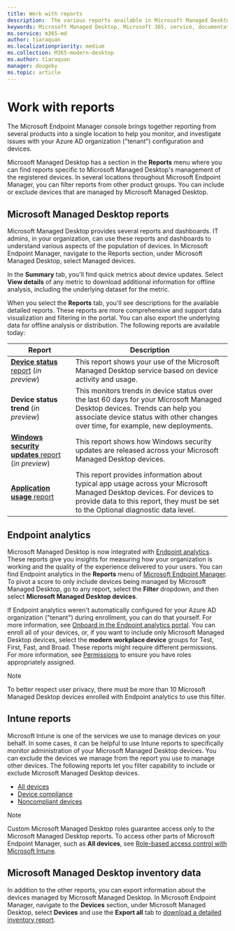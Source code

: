 ```yaml
---
title: Work with reports
description:  The various reports available in Microsoft Managed Desktop
keywords: Microsoft Managed Desktop, Microsoft 365, service, documentation
ms.service: m365-md
author: tiaraquan
ms.localizationpriority: medium
ms.collection: M365-modern-desktop
ms.author: tiaraquan
manager: dougeby
ms.topic: article
---
```


# Work with reports

The Microsoft Endpoint Manager console brings together reporting from several products into a single location to help you monitor, and investigate issues with your Azure AD organization ("tenant") configuration and devices.

Microsoft Managed Desktop has a section in the **Reports** menu where you can find reports specific to Microsoft Managed Desktop's management of the registered devices. In several locations throughout Microsoft Endpoint Manager, you can filter reports from other product groups. You can include or exclude devices that are managed by Microsoft Managed Desktop.

## Microsoft Managed Desktop reports

Microsoft Managed Desktop provides several reports and dashboards. IT admins, in your organization, can use these reports and dashboards to understand various aspects of the population of devices. In Microsoft Endpoint Manager, navigate to the Reports section, under Microsoft Managed Desktop, select Managed devices.

In the **Summary** tab, you'll find quick metrics about device updates. Select **View details** of any metric to download additional information for offline analysis, including the underlying dataset for the metric.

When you select the **Reports** tab, you'll see descriptions for the available detailed reports. These reports are more comprehensive and support data visualization and filtering in the portal. You can also export the underlying data for offline analysis or distribution. The following reports are available today:

| Report | Description |
| ------ | ------ |
| [**Device status** report](device-status-report.md) (*in preview*) | This report shows your use of the Microsoft Managed Desktop service based on device activity and usage. |
| **Device status trend** (*in preview*) | This monitors trends in device status over the last 60 days for your Microsoft Managed Desktop devices. Trends can help  you associate device status with other changes over time, for example, new deployments. |
| [**Windows security updates** report](security-updates-report.md) (*in preview*) | This report shows how Windows security updates are released across your Microsoft Managed Desktop devices. |
| [**Application usage** report](app-usage-report.md) | This report provides information about typical app usage across your Microsoft Managed Desktop devices. For devices to provide data to this report, they must be set to the Optional diagnostic data level. |

## Endpoint analytics

Microsoft Managed Desktop is now integrated with [Endpoint analytics](/mem/analytics/overview). These reports give you insights for measuring how your organization is working and the quality of the experience delivered to your users. You can find Endpoint analytics in the **Reports** menu of [Microsoft Endpoint Manager](https://endpoint.microsoft.com/). To pivot a score to only include devices being managed by Microsoft Managed Desktop, go to any report, select the **Filter** dropdown, and then select **Microsoft Managed Desktop devices**.

If Endpoint analytics weren't automatically configured for your Azure AD organization ("tenant") during enrollment, you can do that yourself. For more information, see [Onboard in the Endpoint analytics portal](/mem/analytics/enroll-intune#bkmk_onboard). You can enroll all of your devices, or, if you want to include only Microsoft Managed Desktop devices, select the **modern workplace device** groups for Test, First, Fast, and Broad. These reports might require different permissions. For more information, see [Permissions](/mem/analytics/overview#permissions) to ensure you have roles appropriately assigned.

> [!NOTE]
> To better respect user privacy, there must be more than 10 Microsoft Managed Desktop devices enrolled with Endpoint analytics to use this filter.

## Intune reports

Microsoft Intune is one of the services we use to manage devices on your behalf. In some cases, it can be helpful to use Intune reports to specifically monitor administration of your Microsoft Managed Desktop devices. You can exclude the devices we manage from the report you use to manage other devices. The following reports let you filter capability to include or exclude Microsoft Managed Desktop devices.

- [All devices](/mem/intune/remote-actions/device-management#get-to-your-devices)
- [Device compliance](/mem/intune/fundamentals/reports#device-compliance-report-organizational)
- [Noncompliant devices](/mem/intune/fundamentals/reports#noncompliant-devices-report-operational)

> [!NOTE]
> Custom Microsoft Managed Desktop roles guarantee access only to the Microsoft Managed Desktop reports. To access other parts of Microsoft Endpoint Manager, such as **All devices**, see [Role-based access control with Microsoft Intune](/mem/intune/fundamentals/role-based-access-control).

## Microsoft Managed Desktop inventory data

In addition to the other reports, you can export information about the devices managed by Microsoft Managed Desktop. In Microsoft Endpoint Manager, navigate to the **Devices** section, under Microsoft Managed Desktop, select **Devices** and use the **Export all** tab to [download a detailed inventory report](device-inventory-report.md).
